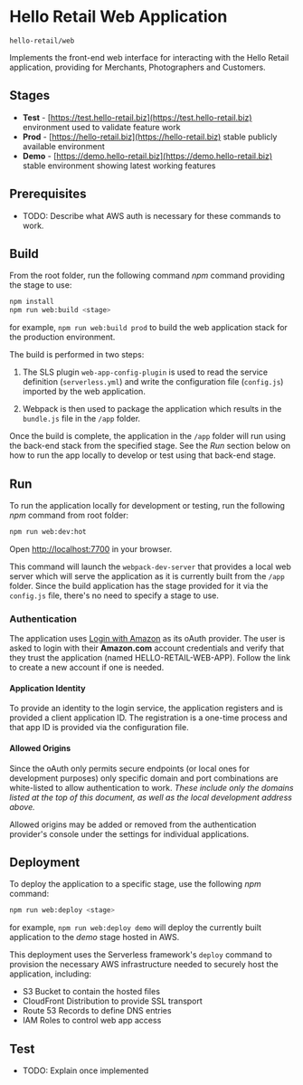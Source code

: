 # Hello Retail Web Application
`hello-retail/web`

Implements the front-end web interface for interacting with the Hello Retail application, providing
for Merchants, Photographers and Customers.

## Stages
* __Test__ - [https://test.hello-retail.biz](https://test.hello-retail.biz) environment used to validate feature work
* __Prod__ - [https://hello-retail.biz](https://hello-retail.biz) stable publicly available environment
* __Demo__ - [https://demo.hello-retail.biz](https://demo.hello-retail.biz) stable environment showing latest working features

## Prerequisites

* TODO: Describe what AWS auth is necessary for these commands to work.

## Build
From the root folder, run the following command _npm_ command
providing the stage to use:

```bash
npm install
npm run web:build <stage>
```

for example, `npm run web:build prod` to build the web application stack for the production environment.

The build is performed in two steps:

1. The SLS plugin `web-app-config-plugin` is used to read the service definition (`serverless.yml`)
and write the configuration file (`config.js`) imported by the web application.

2. Webpack is then used to package the application which results in the `bundle.js` file in the `/app` folder.

Once the build is complete, the application in the `/app` folder will run using the back-end stack
 from the specified stage. See the _Run_ section below on how to run the app locally to develop or test
 using that back-end stage.

## Run
To run the application locally for development or testing, run the following _npm_ command from root folder:

```bash
npm run web:dev:hot
```

Open [http://localhost:7700](http://localhost:7700) in your browser.

This command will launch the `webpack-dev-server` that provides a local web server which will serve the
application as it is currently built from the `/app` folder. Since the build application has the stage
provided for it via the `config.js` file, there's no need to specify a stage to use.

### Authentication

The application uses [Login with Amazon](https://login.amazon.com/) as its oAuth provider. The user is
asked to login with their **Amazon.com** account credentials and verify that they trust the application
(named HELLO-RETAIL-WEB-APP). Follow the link to create a new account if one is needed.

#### Application Identity

To provide an identity to the login service, the application registers and is provided a client application
ID. The registration is a one-time process and that app ID is provided via the configuration file.

#### Allowed Origins

Since the oAuth only permits secure endpoints (or local ones for development purposes) only specific
domain and port combinations are white-listed to allow authentication to work. _These include only the domains
listed at the top of this document, as well as the local development address above._

Allowed origins may be added or removed from the authentication provider's console under the settings
for individual applications.

## Deployment

To deploy the application to a specific stage, use the following _npm_ command:

```bash
npm run web:deploy <stage>
```

for example, `npm run web:deploy demo` will deploy the currently built application to the *demo* stage
hosted in AWS.

This deployment uses the Serverless framework's `deploy` command to provision the necessary AWS
 infrastructure needed to securely host the application, including:

 * S3 Bucket to contain the hosted files
 * CloudFront Distribution to provide SSL transport
 * Route 53 Records to define DNS entries
 * IAM Roles to control web app access


## Test

* TODO: Explain once implemented
